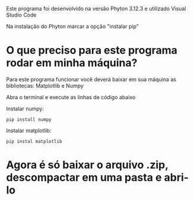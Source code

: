 Este programa foi desenvolvido na versão Phyton 3.12.3 e utilizado Visual Studio Code

Na instalação do Phyton marcar a opção "instalar pip"

# O que preciso para este programa rodar em minha máquina?
Para este programa funcionar você deverá baixar em sua máquina as bibliotecas: Matplotlib e Numpy

Abra o terminal e execute as linhas de código abaixo

Instalar numpy:

    pip install numpy

Instalar matplotlib:

    pip instal matplotlib

# Agora é só baixar o arquivo .zip, descompactar em uma pasta e abri-lo


